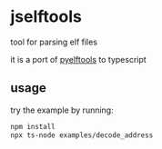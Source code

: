 # jselftools
tool for parsing elf files

it is a port of [pyelftools](https://github.com/eliben/pyelftools) to typescript

## usage
try the example by running:
```bash
npm install
npx ts-node examples/decode_address
```
